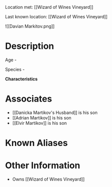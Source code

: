 Location met: [[Wizard of Wines Vineyard]]

Last known location: [[Wizard of Wines Vineyard]]

![[Davian Markitov.png]]
# Description
Age - 

Species - 

**Characteristics**

# Associates
* [[Danicka Martikov's Husband]] is his son
* [[Adrian Martikov]] is his son
* [[Elvir Martikov]] is his son
# Known Aliases

# Other Information
* Owns [[Wizard of Wines Vineyard]]